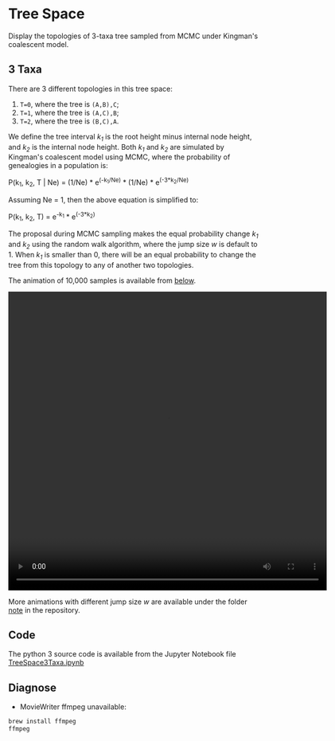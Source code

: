 # Tree Space

Display the topologies of 3-taxa tree sampled from MCMC 
under Kingman's coalescent model.

## 3 Taxa

There are 3 different topologies in this tree space:
1. `T=0`, where the tree is `(A,B),C`; 
2. `T=1`, where the tree is `(A,C),B`; 
3. `T=2`, where the tree is `(B,C),A`. 

We define the tree interval _k<sub>1</sub>_ is the root height minus
internal node height, and _k<sub>2</sub>_ is the internal node height.
Both _k<sub>1</sub>_ and _k<sub>2</sub>_ are simulated by Kingman's coalescent 
model using MCMC, where the probability of genealogies in a population is:

P(k<sub>1</sub>, k<sub>2</sub>, T | Ne) = 
(1/Ne) * e<sup>(-k<sub>1</sub>/Ne)</sup> * (1/Ne) * e<sup>(-3*k<sub>2</sub>/Ne)</sup> 

Assuming Ne = 1, then the above equation is simplified to:

P(k<sub>1</sub>, k<sub>2</sub>, T) = e<sup>-k<sub>1</sub></sup> * e<sup>(-3*k<sub>2</sub>)</sup>

The proposal during MCMC sampling makes the equal probability change _k<sub>1</sub>_ and _k<sub>2</sub>_ using the random walk algorithm, where the jump size _w_ is default to 1.
When _k<sub>1</sub>_ is smaller than 0, there will be an equal probability 
to change the tree from this topology to any of another two topologies.

The animation of 10,000 samples is available from 
[below](https://walterxie.github.io/TreeSpace/#taxa3).

<video id="taxa3" width="640" height="600" controls preload>
  <source src="note/TreeSpace3Taxa.mp4" type="video/mp4">
</video>

More animations with different jump size _w_ are available under the folder 
[note](https://github.com/walterxie/TreeSpace/tree/master/note) in the repository.

## Code

The python 3 source code is available from the Jupyter Notebook file 
[TreeSpace3Taxa.ipynb](https://github.com/walterxie/TreeSpace/blob/master/note/TreeSpace3Taxa.ipynb)

## Diagnose

* MovieWriter ffmpeg unavailable:

```bash
brew install ffmpeg
ffmpeg
```

